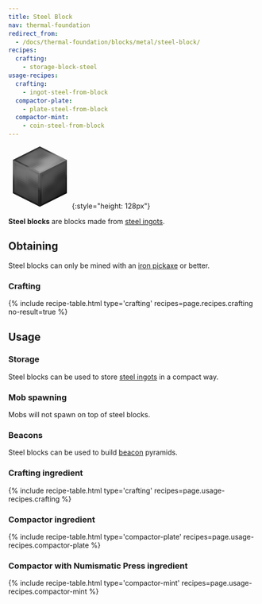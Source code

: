 ```yaml
---
title: Steel Block
nav: thermal-foundation
redirect_from:
  - /docs/thermal-foundation/blocks/metal/steel-block/
recipes:
  crafting:
    - storage-block-steel
usage-recipes:
  crafting:
    - ingot-steel-from-block
  compactor-plate:
    - plate-steel-from-block
  compactor-mint:
    - coin-steel-from-block
---
```


![Steel block](/assets/images/thermal-foundation/storage-block-steel.png){:style="height: 128px"}


**Steel blocks** are blocks made from [steel ingots](/docs/steel-ingot/).


Obtaining
---------

Steel blocks can only be mined with an [iron
pickaxe](https://minecraft.gamepedia.com/Pickaxe) or better.

### Crafting
{% include recipe-table.html type='crafting' recipes=page.recipes.crafting no-result=true %}


Usage
-----

### Storage
Steel blocks can be used to store [steel ingots](/docs/steel-ingot/) in a
compact way.

### Mob spawning
Mobs will not spawn on top of steel blocks.

### Beacons
Steel blocks can be used to build
[beacon](https://minecraft.gamepedia.com/Beacon) pyramids.

### Crafting ingredient
{% include recipe-table.html type='crafting' recipes=page.usage-recipes.crafting %}

### Compactor ingredient
{% include recipe-table.html type='compactor-plate' recipes=page.usage-recipes.compactor-plate %}

### Compactor with Numismatic Press ingredient
{% include recipe-table.html type='compactor-mint' recipes=page.usage-recipes.compactor-mint %}
